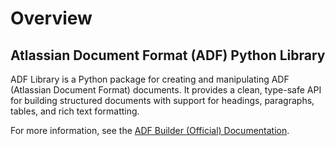 # Overview

## Atlassian Document Format (ADF) Python Library
ADF Library is a Python package for creating and manipulating ADF (Atlassian Document Format) documents. It provides a clean, type-safe API for building structured documents with support for headings, paragraphs, tables, and rich text formatting.

<!-- Link to ADF builder docs -->
For more information, see the [ADF Builder (Official) Documentation](https://developer.atlassian.com/cloud/jira/platform/apis/document/playground/).